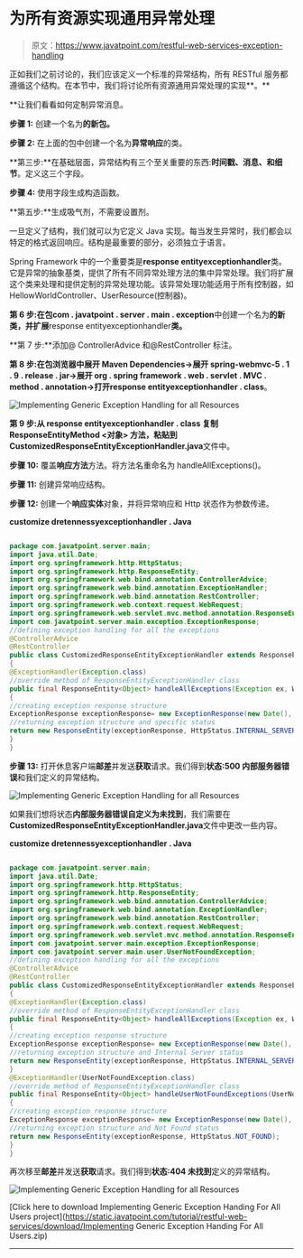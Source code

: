 # 为所有资源实现通用异常处理

> 原文：<https://www.javatpoint.com/restful-web-services-exception-handling>

正如我们之前讨论的，我们应该定义一个标准的异常结构，所有 RESTful 服务都遵循这个结构。在本节中，我们将讨论所有资源通用异常处理的实现**。**

 **让我们看看如何定制异常消息。

**步骤 1:** 创建一个名为**的新包。**

**步骤 2:** 在上面的包中创建一个名为**异常响应**的类。

**第三步:**在基础层面，异常结构有三个至关重要的东西:**时间戳、消息、**和**细节**。定义这三个字段。

**步骤 4:** 使用字段生成构造函数。

**第五步:**生成吸气剂，不需要设置剂。

一旦定义了结构，我们就可以为它定义 Java 实现。每当发生异常时，我们都会以特定的格式返回响应。结构是最重要的部分，必须独立于语言。

Spring Framework 中的一个重要类是**response entityexceptionhandler**类。它是异常的抽象基类，提供了所有不同异常处理方法的集中异常处理。我们将扩展这个类来处理和提供定制的异常处理功能。该异常处理功能适用于所有控制器，如 HellowWorldController、UserResource(控制器)。

**第 6 步:**在包**com . javatpoint . server . main . exception**中创建一个名为**的新类，并扩展**response entityexceptionhandler**类。**

**第 7 步:**添加@ ControllerAdvice 和@RestController 标注。

**第 8 步:**在包浏览器中展开 Maven Dependencies->展开 spring-webmvc-5 . 1 . 9 . release . jar->展开 org . spring framework . web . servlet . MVC . method . annotation->打开**response entityexceptionhandler . class**。

![Implementing Generic Exception Handling for all Resources](../img/13764d8f19833caf5bf5f4a7d34ffa4a.png)

**第 9 步:**从 response entityexceptionhandler . class 复制 **ResponseEntityMethod <对象>** 方法，粘贴到**CustomizedResponseEntityExceptionHandler.java**文件中。

**步骤 10:** 覆盖**响应方法**方法。将方法名重命名为 handleAllExceptions()。

**步骤 11:** 创建异常响应结构。

**步骤 12:** 创建一个**响应实体**对象，并将异常响应和 Http 状态作为参数传递。

**customize dretennessyexceptionhandler . Java**

```java

package com.javatpoint.server.main;
import java.util.Date;
import org.springframework.http.HttpStatus;
import org.springframework.http.ResponseEntity;
import org.springframework.web.bind.annotation.ControllerAdvice;
import org.springframework.web.bind.annotation.ExceptionHandler;
import org.springframework.web.bind.annotation.RestController;
import org.springframework.web.context.request.WebRequest;
import org.springframework.web.servlet.mvc.method.annotation.ResponseEntityExceptionHandler;
import com.javatpoint.server.main.exception.ExceptionResponse;
//defining exception handling for all the exceptions
@ControllerAdvice
@RestController
public class CustomizedResponseEntityExceptionHandler extends ResponseEntityExceptionHandler
{
@ExceptionHandler(Exception.class)
//override method of ResponseEntityExceptionHandler class
public final ResponseEntity<Object> handleAllExceptions(Exception ex, WebRequest request)
{
//creating exception response structure
ExceptionResponse exceptionResponse= new ExceptionResponse(new Date(), ex.getMessage(), request.getDescription(false));
//returning exception structure and specific status 
return new ResponseEntity(exceptionResponse, HttpStatus.INTERNAL_SERVER_ERROR);
}
}

```

**步骤 13:** 打开休息客户端**邮差**并发送**获取**请求。我们得到**状态:500 内部服务器错误**和我们定义的异常结构。

![Implementing Generic Exception Handling for all Resources](../img/ad8dc3637c670dc2eb8bca40c89decff.png)

如果我们想将状态**内部服务器错误自定义为未找到**，我们需要在**CustomizedResponseEntityExceptionHandler.java**文件中更改一些内容。

**customize dretennessyexceptionhandler . Java**

```java

package com.javatpoint.server.main;
import java.util.Date;
import org.springframework.http.HttpStatus;
import org.springframework.http.ResponseEntity;
import org.springframework.web.bind.annotation.ControllerAdvice;
import org.springframework.web.bind.annotation.ExceptionHandler;
import org.springframework.web.bind.annotation.RestController;
import org.springframework.web.context.request.WebRequest;
import org.springframework.web.servlet.mvc.method.annotation.ResponseEntityExceptionHandler;
import com.javatpoint.server.main.exception.ExceptionResponse;
import com.javatpoint.server.main.user.UserNotFoundException;
//defining exception handling for all the exceptions 
@ControllerAdvice
@RestController
public class CustomizedResponseEntityExceptionHandler extends ResponseEntityExceptionHandler
{
@ExceptionHandler(Exception.class)
//override method of ResponseEntityExceptionHandler class
public final ResponseEntity<Object> handleAllExceptions(Exception ex, WebRequest request)
{
//creating exception response structure
ExceptionResponse exceptionResponse= new ExceptionResponse(new Date(), ex.getMessage(), request.getDescription(false));
//returning exception structure and Internal Server status 
return new ResponseEntity(exceptionResponse, HttpStatus.INTERNAL_SERVER_ERROR);
}
@ExceptionHandler(UserNotFoundException.class)
//override method of ResponseEntityExceptionHandler class
public final ResponseEntity<Object> handleUserNotFoundExceptions(UserNotFoundException ex, WebRequest request)
{
//creating exception response structure
ExceptionResponse exceptionResponse= new ExceptionResponse(new Date(), ex.getMessage(), request.getDescription(false));
//returning exception structure and Not Found status 
return new ResponseEntity(exceptionResponse, HttpStatus.NOT_FOUND);
}	
}

```

再次移至**邮差**并发送**获取**请求。我们得到**状态:404 未找到**定义的异常结构。

![Implementing Generic Exception Handling for all Resources](../img/7657d0f126665d6fa86b4ea2d2f56ad8.png)

[Click here to download Implementing Generic Exception Handing For All Users project](https://static.javatpoint.com/tutorial/restful-web-services/download/Implementing Generic Exception Handing For All Users.zip)

* * ***